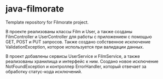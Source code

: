# java-filmorate
Template repository for Filmorate project.

В проекте реализованы классы Film и User, а также созданы 
FilmController и UserController для работы с приложением
с помощью GET, POST и PUT запросов. Также создано 
собственное исключение ValidationException, которое 
используется при валидации данных.

В проект добавлены сервисы UserService и FilmService, а также
реализованы хранилища и интерфейс к ним. Создано новое исключение
NotFoundException и контроллер ErrorHandler, который отвечает
за обработку статус-кода исключений.
